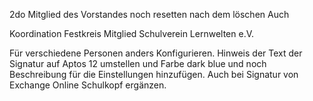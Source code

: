 2do
Mitglied des Vorstandes noch resetten nach dem löschen
Auch 

Koordination Festkreis
Mitglied Schulverein Lernwelten e.V.

Für verschiedene Personen anders Konfigurieren.
Hinweis der Text der Signatur auf Aptos 12 umstellen und Farbe dark blue und noch Beschreibung für die Einstellungen hinzufügen.
Auch bei Signatur von Exchange Online Schulkopf ergänzen.
